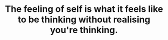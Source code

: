 ---
title: The feeling of self is what it feels like to be thinking without realising you're thinking.
tags: self consciousness experience mindfulness perception
star: true
order: 10
---